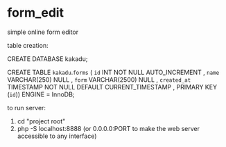 # form_edit
simple online form editor

table creation:

CREATE DATABASE kakadu;

CREATE TABLE `kakadu`.`forms` ( `id` INT NOT NULL AUTO_INCREMENT , `name` VARCHAR(250) NULL , `form` VARCHAR(2500) NULL , `created_at` TIMESTAMP NOT NULL DEFAULT CURRENT_TIMESTAMP , PRIMARY KEY (`id`)) ENGINE = InnoDB;

 to run server: 
 1. cd "project root"
 2. php -S localhost:8888   (or 0.0.0.0:PORT to make the web server accessible to any interface)

